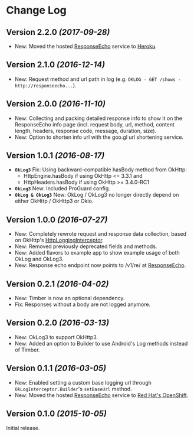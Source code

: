 Change Log
==========

Version 2.2.0 *(2017-09-28)*
----------------------------

 * New: Moved the hosted [ResponseEcho](https://github.com/simonpercic/ResponseEcho) service to [Heroku](https://www.heroku.com/).


Version 2.1.0 *(2016-12-14)*
----------------------------

 * New: Request method and url path in log (e.g. `OKLOG - GET /shows - http://responseecho...`).
 

Version 2.0.0 *(2016-11-10)*
----------------------------

 * New: Collecting and packing detailed response info to show it on the ResponseEcho info page (incl. request body, url, method, content length, headers, response code, message, duration, size). 
 * New: Option to shorten info url with the goo.gl url shortening service.
 

Version 1.0.1 *(2016-08-17)*
----------------------------

 * **`OkLog3`** Fix: Using backward-compatible hasBody method from OkHttp:
    - HttpEngine.hasBody if using OkHttp <= 3.3.1 and
    - HttpHeaders.hasBody if using OkHttp >= 3.4.0-RC1
 * **`OkLog3`** New: Included ProGuard config.
 * **`OkLog & OkLog3`** New: OkLog / OkLog3 no longer directly depend on either OkHttp / OkHttp3 or Okio. 


Version 1.0.0 *(2016-07-27)*
----------------------------

 * New: Completely rewrote request and response data collection, based on OkHttp's [HttpLoggingInterceptor](https://github.com/square/okhttp/tree/master/okhttp-logging-interceptor).
 * New: Removed previously deprecated fields and methods.
 * New: Added flavors to example app to show example usage of both OkLog and OkLog3.
 * New: Response echo endpoint now points to /v1/re/ at [ResponseEcho](https://github.com/simonpercic/ResponseEcho).


Version 0.2.1 *(2016-04-02)*
----------------------------

 * New: Timber is now an optional dependency.
 * Fix: Responses without a body are not logged anymore.


Version 0.2.0 *(2016-03-13)*
----------------------------

 * New: OkLog3 to support OkHttp3.
 * New: Added an option to Builder to use Android's Log methods instead of Timber.


Version 0.1.1 *(2016-03-05)*
----------------------------

 * New: Enabled setting a custom base logging url through `OkLogInterceptor.Builder`'s `setBaseUrl` method.
 * New: Moved the hosted [ResponseEcho](https://github.com/simonpercic/ResponseEcho) service to [Red Hat's OpenShift](https://www.openshift.com/).


Version 0.1.0 *(2015-10-05)*
----------------------------

Initial release.
